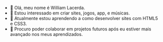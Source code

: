 - 👋 Olá, meu nome é William Lacerda.
- 👀 Estou interessado em criar sites, jogos, app, e músicas.
- 🌱 Atualmente estou aprendendo a como desenvolver sites com HTML5 e CSS3.
- 💞️ Procuro poder colaborar em projetos futuros após eu estiver mais avançado nos meus aprendizados.

<!---
WilliamLacerda/WilliamLacerda is a ✨ special ✨ repository because its `README.md` (this file) appears on your GitHub profile.
You can click the Preview link to take a look at your changes.
--->
